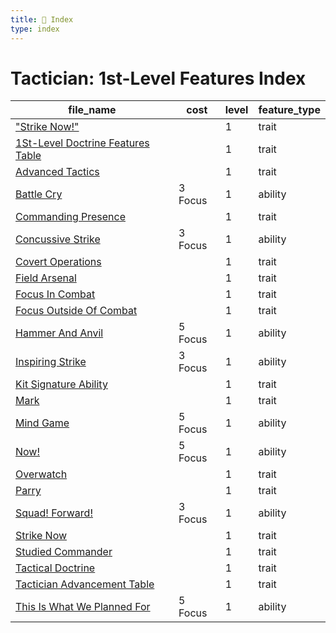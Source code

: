 ```yaml
---
title: 📑 Index
type: index
---
```


# Tactician: 1st-Level Features Index

| file_name                                                                       | cost    | level | feature_type |
| ------------------------------------------------------------------------------- | ------- | ----- | ------------ |
| ["Strike Now!"](../%22Strike%20Now%21%22)                                       |         | 1     | trait        |
| [1St-Level Doctrine Features Table](../1St-Level%20Doctrine%20Features%20Table) |         | 1     | trait        |
| [Advanced Tactics](../Advanced%20Tactics)                                       |         | 1     | trait        |
| [Battle Cry](../Battle%20Cry)                                                   | 3 Focus | 1     | ability      |
| [Commanding Presence](../Commanding%20Presence)                                 |         | 1     | trait        |
| [Concussive Strike](../Concussive%20Strike)                                     | 3 Focus | 1     | ability      |
| [Covert Operations](../Covert%20Operations)                                     |         | 1     | trait        |
| [Field Arsenal](../Field%20Arsenal)                                             |         | 1     | trait        |
| [Focus In Combat](../Focus%20In%20Combat)                                       |         | 1     | trait        |
| [Focus Outside Of Combat](../Focus%20Outside%20Of%20Combat)                     |         | 1     | trait        |
| [Hammer And Anvil](../Hammer%20And%20Anvil)                                     | 5 Focus | 1     | ability      |
| [Inspiring Strike](../Inspiring%20Strike)                                       | 3 Focus | 1     | ability      |
| [Kit Signature Ability](../Kit%20Signature%20Ability)                           |         | 1     | trait        |
| [Mark](../Mark)                                                                 |         | 1     | trait        |
| [Mind Game](../Mind%20Game)                                                     | 5 Focus | 1     | ability      |
| [Now!](../Now%21)                                                               | 5 Focus | 1     | ability      |
| [Overwatch](../Overwatch)                                                       |         | 1     | trait        |
| [Parry](../Parry)                                                               |         | 1     | trait        |
| [Squad! Forward!](../Squad%21%20Forward%21)                                     | 3 Focus | 1     | ability      |
| [Strike Now](../Strike%20Now)                                                   |         | 1     | trait        |
| [Studied Commander](../Studied%20Commander)                                     |         | 1     | trait        |
| [Tactical Doctrine](../Tactical%20Doctrine)                                     |         | 1     | trait        |
| [Tactician Advancement Table](../Tactician%20Advancement%20Table)               |         | 1     | trait        |
| [This Is What We Planned For](../This%20Is%20What%20We%20Planned%20For)         | 5 Focus | 1     | ability      |
